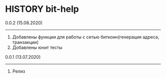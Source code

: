 # HISTORY bit-help

0.0.2 (15.08.2020)

-------------------

1. Добавлены функции для работы с сетью биткоин(генерация адреса, транзакции)
2. Добавлены юнит тесты

0.0.1 (13.07.2020)

-------------------

1. Релиз